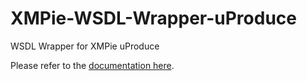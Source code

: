 # XMPie-WSDL-Wrapper-uProduce
WSDL Wrapper for XMPie uProduce

Please refer to the [documentation here](https://github.com/fxaps/XMPie-WSDL-Wrapper-Documentation).